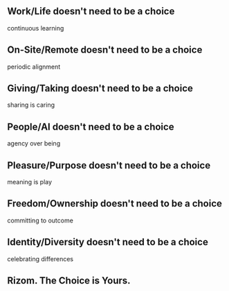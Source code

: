 ## Work/Life doesn't need to be a choice
continuous learning
## On-Site/Remote doesn't need to be a choice
periodic alignment
## Giving/Taking doesn't need to be a choice
sharing is caring
## People/AI doesn't need to be a choice
agency over being
## Pleasure/Purpose doesn't need to be a choice
meaning is play
## Freedom/Ownership doesn't need to be a choice
committing to outcome
## Identity/Diversity doesn't need to be a choice
celebrating differences

## Rizom. The Choice is Yours.